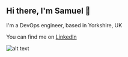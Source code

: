 ## Hi there, I'm Samuel 👋
I'm a DevOps engineer, based in Yorkshire, UK

You can find me on [LinkedIn](https://www.linkedin.com/in/samuel-roberts-928687267?utm_source=share&utm_campaign=share_via&utm_content=profile&utm_medium=ios_app)


![alt text](https://www.codewars.com/users/samdroberts87/badges/large)

